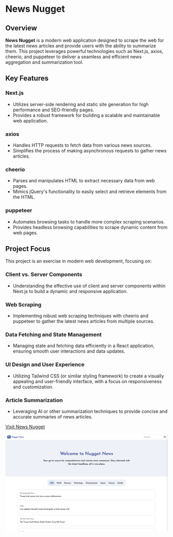 # News Nugget

## Overview

**News Nugget** is a modern web application designed to scrape the web for the latest news articles and provide users with the ability to summarize them. This project leverages powerful technologies such as Next.js, axios, cheerio, and puppeteer to deliver a seamless and efficient news aggregation and summarization tool.

## Key Features

### Next.js

- Utilizes server-side rendering and static site generation for high performance and SEO-friendly pages.
- Provides a robust framework for building a scalable and maintainable web application.

### axios

- Handles HTTP requests to fetch data from various news sources.
- Simplifies the process of making asynchronous requests to gather news articles.

### cheerio

- Parses and manipulates HTML to extract necessary data from web pages.
- Mimics jQuery's functionality to easily select and retrieve elements from the HTML.

### puppeteer

- Automates browsing tasks to handle more complex scraping scenarios.
- Provides headless browsing capabilities to scrape dynamic content from web pages.

## Project Focus

This project is an exercise in modern web development, focusing on:

### Client vs. Server Components

- Understanding the effective use of client and server components within Next.js to build a dynamic and responsive application.

### Web Scraping

- Implementing robust web scraping techniques with cheerio and puppeteer to gather the latest news articles from multiple sources.

### Data Fetching and State Management

- Managing state and fetching data efficiently in a React application, ensuring smooth user interactions and data updates.

### UI Design and User Experience

- Utilizing Tailwind CSS (or similar styling framework) to create a visually appealing and user-friendly interface, with a focus on responsiveness and customization.

### Article Summarization

- Leveraging AI or other summarization techniques to provide concise and accurate summaries of news articles.

[Visit News Nugget](https://news-nugget-one.vercel.app/)

![News Nugget](newsnuggetpreview.png)
